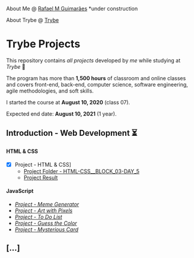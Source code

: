 About Me @ [Rafael M Guimarães](https://rafaelmguimaraes.github.io/) *under construction

About Trybe @ [Trybe](https://www.betrybe.com/)

# Trybe Projects

This repository contains *all projects* developed by *me* while studying at *Trybe* :rocket:

The program has more than **1,500 hours** of classroom and online classes and covers front-end, back-end, computer science, software engineering, agile methodologies, and soft skills.

I started the course at **August 10, 2020** (class 07).

Expected end date: **August 10, 2021** (1 year).

## Introduction - Web Development :hourglass_flowing_sand:
#### HTML & CSS
- [x] Project - HTML & CSS]
    - [Project Folder - HTML-CSS__BLOCK_03-DAY_5](HTML-CSS__BLOCK_03-DAY_5/)
    - [Project Result](/HTML-CSS__BLOCK_03-DAY_5/results/RESULT.md) 

#### JavaScript
- *[Project - Meme Generator]()*
- *[Project - Art with Pixels]()*
- *[Project - To Do List]()*
- *[Project - Guess the Color]()*
- *[Project - Mysterious Card]()*

## [...]
